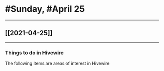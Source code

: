 # #Sunday, #April 25
---

## [[2021-04-25]]

---

### Things to do in Hivewire

The following items are areas of interest in Hivewire